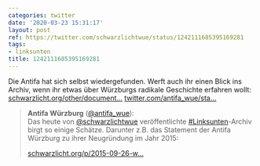 ```yaml
---
categories: twitter
date: '2020-03-23 15:31:17'
layout: post
ref: https://twitter.com/schwarzlichtwue/status/1242111685395169281
tags:
- linksunten
title: 1242111685395169281
---
```

Die Antifa hat sich selbst wiedergefunden. Werft auch ihr einen Blick ins Archiv, wenn ihr etwas über Würzburgs radikale Geschichte erfahren wollt: [schwarzlicht.org/other/document…](https://schwarzlicht.org/other/documents/linksunten/) [twitter.com/antifa_wue/sta…](https://twitter.com/antifa_wue/status/1242111121181589504)
> <b>Antifa Würzburg</b> ([@antifa_wue](https://twitter.com/antifa_wue)):  
>Das heute von [@schwarzlichtwue](https://twitter.com/schwarzlichtwue) veröffentlichte [#Linksunten](/t/linksunten)-Archiv birgt so einige Schätze. Darunter z.B. das Statement der Antifa Würzburg zu ihrer Neugründung im Jahr 2015:  
>  
>[schwarzlicht.org/p/2015-09-26-w…](https://schwarzlicht.org/p/2015-09-26-wu-neugrundung-der-antifa-wurzburg.html)  

